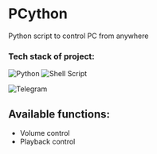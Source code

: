 # PCython
Python script to control PC from anywhere

### Tech stack of project:
![Python](https://img.shields.io/badge/python-3670A0?style=for-the-badge&logo=python&logoColor=ffdd54)
![Shell Script](https://img.shields.io/badge/shell_script-%23121011.svg?style=for-the-badge&logo=gnu-bash&logoColor=white)

![Telegram](https://img.shields.io/badge/Telegram-2CA5E0?style=for-the-badge&logo=telegram&logoColor=white)

## Available functions:
* Volume control
* Playback control
